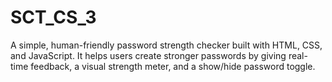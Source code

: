 # SCT_CS_3
A simple, human-friendly password strength checker built with HTML, CSS, and JavaScript. It helps users create stronger passwords by giving real-time feedback, a visual strength meter, and a show/hide password toggle.
